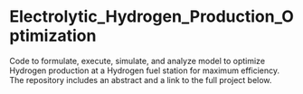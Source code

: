 # Electrolytic_Hydrogen_Production_Optimization
Code to formulate, execute, simulate, and analyze model to optimize Hydrogen production at a Hydrogen fuel station for maximum efficiency. The repository includes an abstract and a link to the full project below.


